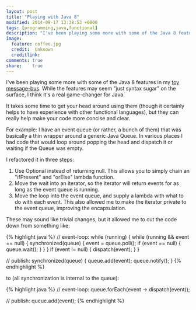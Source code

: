 ```yaml
---
layout: post
title: "Playing with Java 8"
modified: 2014-09-17 13:38:53 +0800
tags: [programming,java,functional]
description: "I've been playing some more with some of the Java 8 features in my toy message-bus. While the features may seem "just syntax sugar" on the surface, I think it's a real game-changer for Java."
image:
  feature: coffee.jpg
  credit:  Unknown
  creditlink: 
comments: true
share:    true
---
```

I've been playing some more with some of the Java 8 features in my <a href="https://github.com/corani/minibus/" target="_BLANK">toy message-bus</a>. While the features may seem
"just syntax sugar" on the surface, I think it's a real game-changer for Java.

It takes some time to get your head around using them (though it certainly helps to have experience with other functional languages), but they can really help make your code more
concise and clear.

For example: I have an event queue (or rather, a bunch of them) that was basically a thin wrapper around a generic Java Queue. In various places I had code that would loop around
popping the head and dispatch it or waiting if the Queue was empty.

I refactored it in three steps:

 1. Use Optional instead of returning null. This allows you to simply chain an "ifPresent" and "orElse" lambda function.
 2. Move the wait into an iterator, so the iterator will return events for as long as the event queue is running.
 3. Move the loop into the event queue, and supply a lambda with what to do with each event. This also allowed me to make the iterator private to the event queue, improving the encapsulation.

These may sound like trivial changes, but it allowed me to cut the code down from something like:

{% highlight java %}
// event-loop:
while (running) {
    while (running && event == null) {
        synchronized(queue) {
            event = queue.poll();
            if (event == null) {
                queue.wait();
            }
        }
    }
    if (event != null) {
        dispatch(event);
    }
}

// publish:
synchronized(queue) {
    queue.add(event);
    queue.notify();
}
{% endhighlight %}

to (all synchronization is internal to the queue):

{% highlight java %}
// event-loop:
queue.forEach(event -> dispatch(event));

// publish:
queue.add(event);﻿
{% endhighlight %}